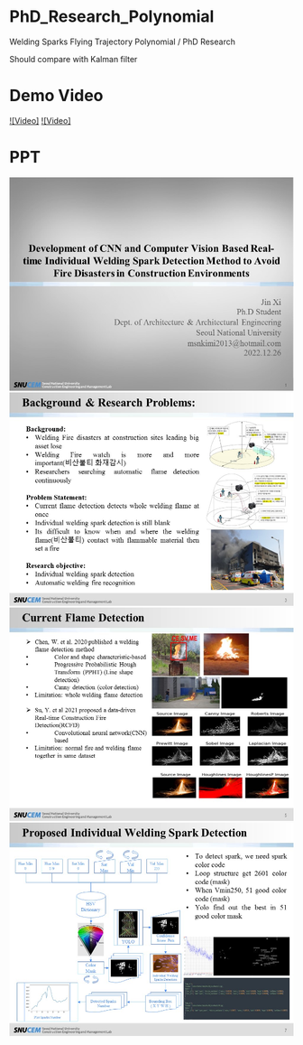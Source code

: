 # PhD_Research_Polynomial
Welding Sparks Flying Trajectory Polynomial / PhD Research

Should compare with Kalman filter

# Demo Video
[![Video]](https://youtu.be/HnEYqGiejDw?si=Wi7Fi24MTMbRYExD)
[![Video]](https://youtu.be/Cjhd9wanGxE?si=w1Nq4gahjPd-C3Rm)

# PPT
![alt text](https://github.com/msnkimi2013/PhD_Research_Polynomial/blob/main/Images/1.jpg?raw=true)
![alt text](https://github.com/msnkimi2013/PhD_Research_Polynomial/blob/main/Images/2.jpg?raw=true)
![alt text](https://github.com/msnkimi2013/PhD_Research_Polynomial/blob/main/Images/3.jpg?raw=true)
![alt text](https://github.com/msnkimi2013/PhD_Research_Polynomial/blob/main/Images/4.jpg?raw=true)
